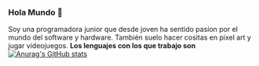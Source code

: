 ### Hola Mundo 👋
Soy una programadora junior que desde joven ha sentido pasíon por el mundo del software y hardware. También suelo hacer cositas en pixel art y jugar videojuegos.
**Los lenguajes con los que trabajo son**
[![Anurag's GitHub stats](https://github-readme-stats.vercel.app/api?NereaCassian=anuraghazra)](https://github.com/anuraghazra/github-readme-stats)
